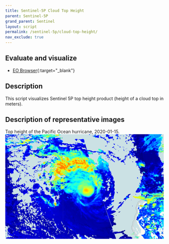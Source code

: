 ```yaml
---
title: Sentinel-5P Cloud Top Height
parent: Sentinel-5P
grand_parent: Sentinel
layout: script
permalink: /sentinel-5p/cloud-top-height/
nav_exclude: true
---
```



## Evaluate and visualize
 - [EO Browser](https://sentinelshare.page.link/NFjW){:target="_blank"}   

## Description
This script visualizes Sentinel 5P top height product (height of a cloud top in meters).

## Description of representative images

Top height of the Pacific Ocean hurricane, 2020-01-15.
![NO2 tropospheric column](fig/fig1.png)



